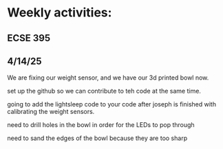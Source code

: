 # Weekly activities:

## ECSE 395 
## 4/14/25

We are fixing our weight sensor, and we have our 3d printed bowl now. 

set up the github so we can contribute to teh code at the same time. 

going to add the lightsleep code to your code after joseph is finished with calibrating the weight sensors. 

need to drill holes in the bowl in order for the LEDs to pop through

need to sand the edges of the bowl because they are too sharp

